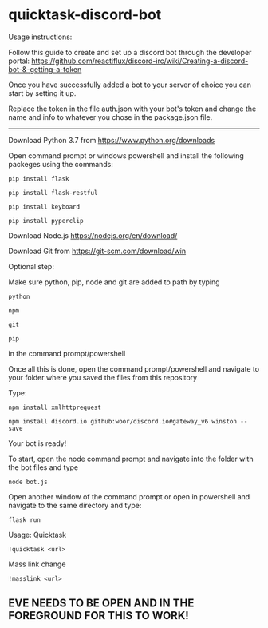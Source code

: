 # quicktask-discord-bot

Usage instructions:

Follow this guide to create and set up a discord bot through the developer portal:
https://github.com/reactiflux/discord-irc/wiki/Creating-a-discord-bot-&-getting-a-token

Once you have successfully added a bot to your server of choice you can start by setting it up.

Replace the token in the file auth.json with your bot's token and change the name and info to whatever you chose in the package.json file.

----------------------



Download Python 3.7 from https://www.python.org/downloads

Open command prompt or windows powershell and install the following packeges using the commands:

```pip install flask```

`pip install flask-restful`

`pip install keyboard`

`pip install pyperclip`


Download Node.js https://nodejs.org/en/download/

Download Git from https://git-scm.com/download/win

Optional step:

Make sure python, pip, node and git are added to path by typing

`python`

`npm`

`git`

`pip`

in the command prompt/powershell

Once all this is done, open the command prompt/powershell and navigate to your folder where you saved the files from this repository

Type:

`npm install xmlhttprequest`

`npm install discord.io github:woor/discord.io#gateway_v6 winston --save`



Your bot is ready!

To start, open the node command prompt and navigate into the folder with the bot files and type

`node bot.js`

Open another window of the command prompt or open in powershell and navigate to the same directory and type:

`flask run`

Usage:
Quicktask

`!quicktask <url>`

Mass link change

`!masslink <url>`

EVE NEEDS TO BE OPEN AND IN THE FOREGROUND FOR THIS TO WORK!
---


